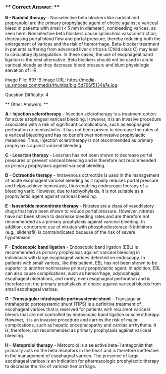 ### ** Correct Answer: **

**B - Nadolol therapy** - Nonselective beta blockers like nadolol and propranolol are the primary prophylactic agent of choice against a variceal bleed in patients with small (< 5 mm in diameter), nonbleeding varices, as seen here. Nonselective beta blockers cause splanchnic vasoconstriction, decreasing portal blood flow and portal pressure, thereby reducing both the enlargement of varices and the risk of hemorrhage. Beta-blocker treatment in patients suffering from advanced liver cirrhosis (Child class C) may lead to circulatory dysregulation. In these cases, the use of esophageal band ligation is the best alternative. Beta blockers should not be used in acute variceal bleeds as they decrease blood pressure and blunt physiologic elevation of HR.

Image File: 697-B
Image URL: https://media-us.amboss.com/media/thumbs/big_5d766f5134a7e.jpg

Question Difficulty: 4

** Other Answers: **

**A - Injection sclerotherapy** - Injection sclerotherapy is a treatment option for acute esophageal variceal bleeding. However, it is an invasive procedure associated with a risk of significant complications, such as esophageal perforation or mediastinitis. It has not been proven to decrease the rates of a variceal bleeding and has no benefit over noninvasive prophylactic measures. Thus, injection sclerotherapy is not recommended as primary prophylaxis against variceal bleeding.

**C - Losartan therapy** - Losartan has not been shown to decrease portal pressures or prevent variceal bleeding and is therefore not recommended as primary prophylaxis against variceal bleeding.

**D - Octreotide therapy** - Intravenous octreotide is used in the management of acute esophageal variceal bleeding as it rapidly reduces portal pressure and helps achieve hemostasis, thus enabling endoscopic therapy of a bleeding varix. However, due to tachyphylaxis, it is not suitable as a prophylactic agent against variceal bleeding.

**E - Isosorbide mononitrate therapy** - Nitrates are a class of vasodilatory drugs that have been shown to reduce portal pressure. However, nitrates have not been shown to decrease bleeding rates and are therefore not recommended as a primary prophylaxis against variceal bleeding. In addition, concurrent use of nitrates with phosphodiesterase-5 inhibitors (e.g., sildenafil) is contraindicated because of the risk of severe hypotension.

**F - Endoscopic band ligation** - Endoscopic band ligation (EBL) is recommended as primary prophylaxis against variceal bleeding in individuals with large esophageal varices detected on endoscopy. In patients with small varices, like this patient, EBL has not been shown to be superior to another noninvasive primary prophylactic agent. In addition, EBL can also cause complications, such as hemorrhage, odynophagia, esophageal ulcerations, and rarely, even esophageal perforation and is therefore not the primary prophylaxis of choice against variceal bleeds from small esophageal varices.

**G - Transjugular intrahepatic portosystemic shunt** - Transjugular intrahepatic portosystemic shunt (TIPS) is a definitive treatment of esophageal varices that is reserved for patients with recurrent variceal bleeds that are not controlled by endoscopic band ligation or sclerotherapy. However, it is an invasive procedure and carries the risk of major complications, such as hepatic encephalopathy and cardiac arrhythmia. It is, therefore, not recommended as primary prophylaxis against variceal bleeding.

**H - Metoprolol therapy** - Metoprolol is a selective beta-1 antagonist that primarily acts on the beta receptors in the heart and is therefore ineffective in the management of esophageal varices. The presence of large esophageal varices is an indication for pharmacologic prophylactic therapy to decrease the risk of variceal hemorrhage.

